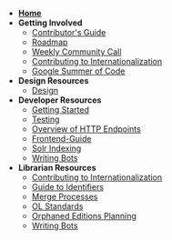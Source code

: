 * **[Home](Home)**
* **Getting Involved**
	* [Contributor's Guide](https://github.com/internetarchive/openlibrary/blob/master/CONTRIBUTING.md)
	* [Roadmap](https://github.com/internetarchive/openlibrary/projects/7)
	* [Weekly Community Call](Open-Library-Community-Call-Minutes)
	* [Contributing to Internationalization](Contributing-to-Internationalization-(i18n))
	* [Google Summer of Code](Google-Summer-of-Code-(2018))
* **Design Resources**
	* [Design](Design)
* **Developer Resources**
	* [Getting Started](Getting-Started)
	* [Testing](Testing)
	* [Overview of HTTP Endpoints](Endpoints)
	* [Frontend-Guide](Frontend-Guide)
	* [Solr Indexing](Solr-notes,-let's-fix-Solr-indexing!)
	* [Writing Bots](Writing-Bots)
* **Librarian Resources** 
	* [Contributing to Internationalization](Contributing-to-Internationalization-(i18n))
	* [Guide to Identifiers](Guide-to-Identifiers)
	* [Merge Processes](Merge-Processes)
	* [OL Standards](OL-Standards)
	* [Orphaned Editions Planning](Orphaned-Editions-Planning)
	* [Writing Bots](Writing-Bots)